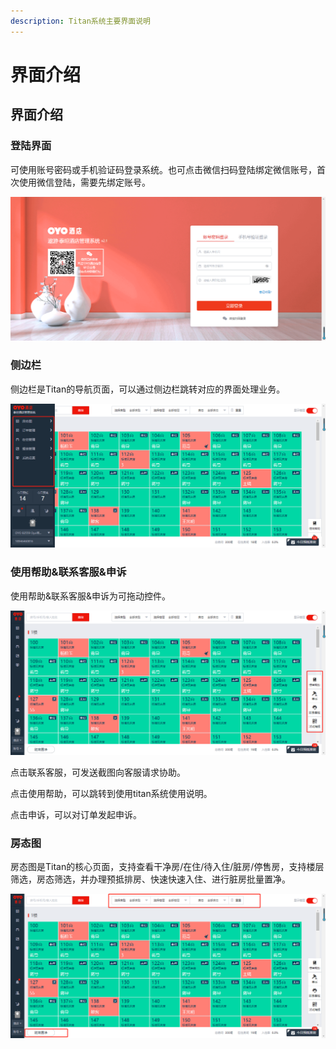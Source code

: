 ```yaml
---
description: Titan系统主要界面说明
---
```


# 界面介绍

## 界面介绍

### 登陆界面

可使用账号密码或手机验证码登录系统。也可点击微信扫码登陆绑定微信账号，首次使用微信登陆，需要先绑定账号。

![](.gitbook/assets/image%20%28320%29.png)

### 侧边栏

侧边栏是Titan的导航页面，可以通过侧边栏跳转对应的界面处理业务。

![](.gitbook/assets/image%20%28614%29.png)

### 使用帮助&联系客服&申诉

使用帮助&联系客服&申诉为可拖动控件。

![](.gitbook/assets/image%20%28517%29.png)

点击联系客服，可发送截图向客服请求协助。

点击使用帮助，可以跳转到使用titan系统使用说明。

点击申诉，可以对订单发起申诉。

### 房态图

房态图是Titan的核心页面，支持查看干净房/在住/待入住/脏房/停售房，支持楼层筛选，房态筛选，并办理预抵排房、快速快速入住、进行脏房批量置净。

![](.gitbook/assets/image%20%28842%29.png)

